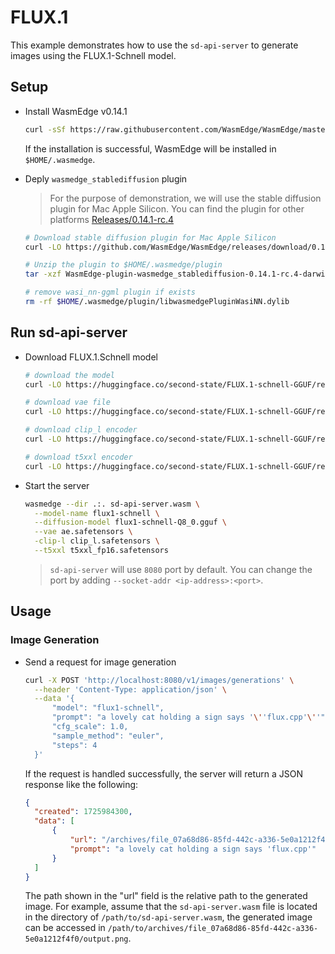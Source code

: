 # FLUX.1

This example demonstrates how to use the `sd-api-server` to generate images using the FLUX.1-Schnell model.

## Setup

- Install WasmEdge v0.14.1

  ```bash
  curl -sSf https://raw.githubusercontent.com/WasmEdge/WasmEdge/master/utils/install_v2.sh | bash -s -- -v 0.14.1-rc.4
  ```

  If the installation is successful, WasmEdge will be installed in `$HOME/.wasmedge`.

- Deply `wasmedge_stablediffusion` plugin

  > For the purpose of demonstration, we will use the stable diffusion plugin for Mac Apple Silicon. You can find the plugin for other platforms [Releases/0.14.1-rc.4](https://github.com/WasmEdge/WasmEdge/releases/tag/0.14.1-rc.4)

  ```bash
  # Download stable diffusion plugin for Mac Apple Silicon
  curl -LO https://github.com/WasmEdge/WasmEdge/releases/download/0.14.1-rc.4/WasmEdge-plugin-wasmedge_stablediffusion-0.14.1-rc.4-darwin_arm64.tar.gz

  # Unzip the plugin to $HOME/.wasmedge/plugin
  tar -xzf WasmEdge-plugin-wasmedge_stablediffusion-0.14.1-rc.4-darwin_arm64.tar.gz -C $HOME/.wasmedge/plugin

  # remove wasi_nn-ggml plugin if exists
  rm -rf $HOME/.wasmedge/plugin/libwasmedgePluginWasiNN.dylib
  ```

## Run sd-api-server

- Download FLUX.1.Schnell model

  ```bash
  # download the model
  curl -LO https://huggingface.co/second-state/FLUX.1-schnell-GGUF/resolve/main/flux1-schnell-Q8_0.gguf

  # download vae file
  curl -LO https://huggingface.co/second-state/FLUX.1-schnell-GGUF/resolve/main/ae.safetensors

  # download clip_l encoder
  curl -LO https://huggingface.co/second-state/FLUX.1-schnell-GGUF/resolve/main/clip_l.safetensors

  # download t5xxl encoder
  curl -LO https://huggingface.co/second-state/FLUX.1-schnell-GGUF/resolve/main/t5xxl_fp16.safetensors
  ```

- Start the server

  ```bash
  wasmedge --dir .:. sd-api-server.wasm \
    --model-name flux1-schnell \
    --diffusion-model flux1-schnell-Q8_0.gguf \
    --vae ae.safetensors \
    -clip-l clip_l.safetensors \
    --t5xxl t5xxl_fp16.safetensors
  ```

  > `sd-api-server` will use `8080` port by default. You can change the port by adding `--socket-addr <ip-address>:<port>`.

## Usage

### Image Generation

- Send a request for image generation

  ```bash
  curl -X POST 'http://localhost:8080/v1/images/generations' \
    --header 'Content-Type: application/json' \
    --data '{
        "model": "flux1-schnell",
        "prompt": "a lovely cat holding a sign says '\''flux.cpp'\''",
        "cfg_scale": 1.0,
        "sample_method": "euler",
        "steps": 4
    }'
  ```

  If the request is handled successfully, the server will return a JSON response like the following:

  ```json
  {
    "created": 1725984300,
    "data": [
        {
            "url": "/archives/file_07a68d86-85fd-442c-a336-5e0a1212f4f0/output.png",
            "prompt": "a lovely cat holding a sign says 'flux.cpp'"
        }
    ]
  }
  ```

  The path shown in the "url" field is the relative path to the generated image. For example, assume that the `sd-api-server.wasm` file is located in the directory of `/path/to/sd-api-server.wasm`, the generated image can be accessed in `/path/to/archives/file_07a68d86-85fd-442c-a336-5e0a1212f4f0/output.png`.
